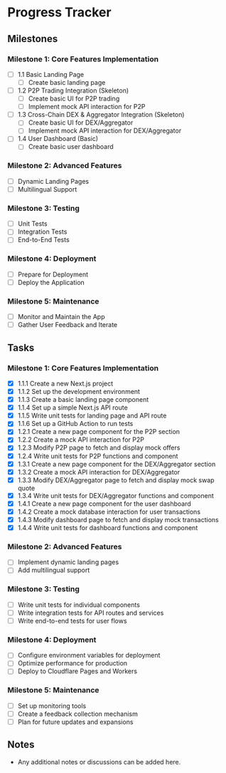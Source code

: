 # Progress Tracker

## Milestones


### Milestone 1: Core Features Implementation
- [ ] 1.1 Basic Landing Page
    - [ ] Create basic landing page
- [ ] 1.2 P2P Trading Integration (Skeleton)
    - [ ] Create basic UI for P2P trading
    - [ ] Implement mock API interaction for P2P
- [ ] 1.3 Cross-Chain DEX & Aggregator Integration (Skeleton)
    - [ ] Create basic UI for DEX/Aggregator
    - [ ] Implement mock API interaction for DEX/Aggregator
- [ ] 1.4 User Dashboard (Basic)
    - [ ] Create basic user dashboard

### Milestone 2: Advanced Features
- [ ] Dynamic Landing Pages
- [ ] Multilingual Support

### Milestone 3: Testing
- [ ] Unit Tests
- [ ] Integration Tests
- [ ] End-to-End Tests

### Milestone 4: Deployment
- [ ] Prepare for Deployment
- [ ] Deploy the Application

### Milestone 5: Maintenance
- [ ] Monitor and Maintain the App
- [ ] Gather User Feedback and Iterate

## Tasks

### Milestone 1: Core Features Implementation
- [x] 1.1.1 Create a new Next.js project
- [x] 1.1.2 Set up the development environment
- [x] 1.1.3 Create a basic landing page component
- [x] 1.1.4 Set up a simple Next.js API route
- [x] 1.1.5 Write unit tests for landing page and API route
- [x] 1.1.6 Set up a GitHub Action to run tests
- [x] 1.2.1 Create a new page component for the P2P section
- [x] 1.2.2 Create a mock API interaction for P2P
- [x] 1.2.3 Modify P2P page to fetch and display mock offers
- [x] 1.2.4 Write unit tests for P2P functions and component
- [x] 1.3.1 Create a new page component for the DEX/Aggregator section
- [x] 1.3.2 Create a mock API interaction for DEX/Aggregator
- [x] 1.3.3 Modify DEX/Aggregator page to fetch and display mock swap quote
- [x] 1.3.4 Write unit tests for DEX/Aggregator functions and component
- [x] 1.4.1 Create a new page component for the user dashboard
- [x] 1.4.2 Create a mock database interaction for user transactions
- [x] 1.4.3 Modify dashboard page to fetch and display mock transactions
- [x] 1.4.4 Write unit tests for dashboard functions and component

### Milestone 2: Advanced Features
- [ ] Implement dynamic landing pages
- [ ] Add multilingual support

### Milestone 3: Testing
- [ ] Write unit tests for individual components
- [ ] Write integration tests for API routes and services
- [ ] Write end-to-end tests for user flows

### Milestone 4: Deployment
- [ ] Configure environment variables for deployment
- [ ] Optimize performance for production
- [ ] Deploy to Cloudflare Pages and Workers

### Milestone 5: Maintenance
- [ ] Set up monitoring tools
- [ ] Create a feedback collection mechanism
- [ ] Plan for future updates and expansions

## Notes
- Any additional notes or discussions can be added here.
